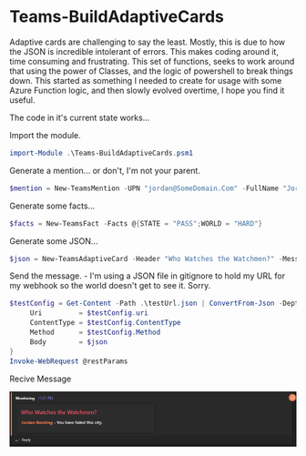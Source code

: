 # Teams-BuildAdaptiveCards

Adaptive cards are challenging to say the least. Mostly, this is due to how the JSON is incredible intolerant of errors. This makes coding around it, time consuming and frustrating. This set of functions, seeks to work around that using the power of Classes, and the logic of powershell to break things down. This started as something I needed to create for usage with some Azure Function logic, and then slowly evolved overtime, I hope you find it useful. 

The code in it's current state works...

Import the module.

```powershell
import-Module .\Teams-BuildAdaptiveCards.psm1
```

Generate a mention... or don't, I'm not your parent.

```powershell
$mention = New-TeamsMention -UPN "jordan@SomeDomain.Com" -FullName "Jordan Benzing"
```

Generate some facts...
```powershell
$facts = New-TeamsFact -Facts @{STATE = "PASS";WORLD = "HARD"}
```

Generate some JSON...

```powershell
$json = New-TeamsAdaptiveCard -Header "Who Watches the Watchmen?" -MessageBody "<at>Jordan Benzing</at> - You have failed this city." -Failure -Mentions $mention -AsJson
```

Send the message. - I'm using a JSON file in gitignore to hold my URL for my webhook so the world doesn't get to see it. Sorry.

```powershell
$testConfig = Get-Content -Path .\testUrl.json | ConvertFrom-Json -Depth 5>> $restParams = @{
     Uri         = $testConfig.uri
     ContentType = $testConfig.ContentType
     Method      = $testConfig.Method
     Body        = $json
}
Invoke-WebRequest @restParams
```

Recive Message

![image](FailedThisCity.png)